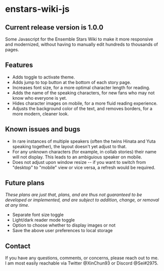 # enstars-wiki-js

## Current release version is 1.0.0

Some Javascript for the Ensemble Stars Wiki to make it more responsive and modernized, without having to manually edit hundreds to thousands of pages.

## Features

- Adds toggle to activate theme.
- Adds jump to top button at the bottom of each story page.
- Increases font size, for a more optimal character length for reading.
- Adds the name of the speaking characters, for new fans who may not know who everyone is yet.
- Hides character images on mobile, for a more fluid reading experience.
- Adjusts the background color of the text, and removes borders, for a more modern, cleaner look.

## Known issues and bugs

- In rare instances of multiple speakers (often the twins Hinata and Yuta speaking together), the layout doesn't yet adjust to that.
- For any unknown characters (for example, in collab stories) their name will not display. This leads to an ambiguious speaker on mobile.
- Does not adjust upon window resize -- if you want to switch from "desktop" to "mobile" view or vice versa, a refresh would be required.

## Future plans

*These plans are just that, plans, and are thus not guaranteed to be developed or implemented, and are subject to addition, change, or removal at any time.*

- Separate font size toggle
- Light/dark reader mode toggle
- Option to choose whether to display images or not
- Save the above user preferences to local storage

## Contact

If you have any questions, comments, or concerns, please reach out to me. I am most easily reachable via Twitter @XinChun93 or Discord @Sei#2975.